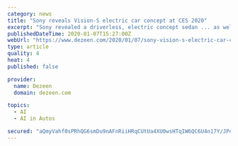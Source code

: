 ```yaml
---
category: news
title: "Sony reveals Vision-S electric car concept at CES 2020"
excerpt: "Sony revealed a driverless, electric concept sedan ... as well as on-board software regulated using Sony's artificial intelligence, telecommunication and cloud technologies."
publishedDateTime: 2020-01-07T15:27:00Z
webUrl: "https://www.dezeen.com/2020/01/07/sony-vision-s-electric-car-ces-2020/"
type: article
quality: 4
heat: 4
published: false

provider:
  name: Dezeen
  domain: dezeen.com

topics:
  - AI
  - AI in Autos

secured: "aQmyVahf0sPRhQG6smDu9nAFnRiiHRqCUtUa4XU0wsHTqIW6QC6U4n17Y/JPdqXzsasdt2PPx+Ao5kE7irbd0X3lMgmAuKDZhBTIPVYjFFROT5hejsU65WfA8jd9GJAZ09qDKNkfX//lcHXpj4eiJsbS2pb+oXAHkezOrGk5SERNQc6ChknC9mn0ulZp+ylfpnKJWQRSFNXDTINs9PIQoHidXaW5KH0tT4KHMEmXI3o7rS8IglCIomYwxrF3fGOlySbLHZIoRnrhxGWgwP+rq6PmtoFpDoFA+WwQ29TozGeXfuQCEVAW4WH7WSuaRzeV;8A3pSoc5i5z3WHSEJiT4rA=="
---
```



